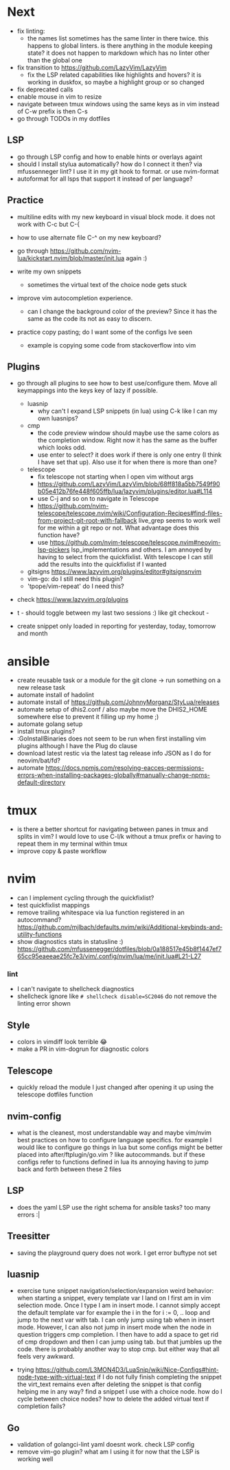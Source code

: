 # Next

* fix linting:
  * the names list sometimes has the same linter in there twice. this happens to global linters. is
    there anything in the module keeping state? it does not happen to markdown which has no linter
  other than the global one
* fix transition to https://github.com/LazyVim/LazyVim
  * fix the LSP related capabilities like highlights and hovers?
  it is working in duskfox, so maybe a highlight group or so changed
* fix deprecated calls
* enable mouse in vim to resize
* navigate between tmux windows using the same keys as in vim instead of C-w prefix is then C-s
* go through TODOs in my dotfiles

## LSP
* go through LSP config and how to enable hints or overlays againt
* should I install stylua automatically? how do I connect it then? via mfussenneger lint?
  I use it in my git hook to format. or use nvim-format
* autoformat for all lsps that support it instead of per language?

## Practice
* multiline edits with my new keyboard in visual block mode. it does not work with C-c but C-{
* how to use alternate file C-^ on my new keyboard?

* go through https://github.com/nvim-lua/kickstart.nvim/blob/master/init.lua again :)

* write my own snippets
  * sometimes the virtual text of the choice node gets stuck
* improve vim autocompletion experience.
  * can I change the background color of the preview? Since it has the same as the code its not as
  easy to discern.
* practice copy pasting; do I want some of the configs Ive seen
  * example is copying some code from stackoverflow into vim

## Plugins
* go through all plugins to see how to best use/configure them. Move all keymappings into the keys
key of lazy if possible.
  * luasnip
    * why can't I expand LSP snippets (in lua) using C-k like I can my own luasnips?
  * cmp
    * the code preview window should maybe use the same colors as the completion window. Right now
    it has the same as the buffer which looks odd.
    * use enter to select? it does work if there is only one entry (I think I have set that up).
    Also use it for when there is more than one?
  * telescope
    * fix telescope not starting when I open vim without args
    * https://github.com/LazyVim/LazyVim/blob/68ff818a5bb7549f90b05e412b76fe448f605ffb/lua/lazyvim/plugins/editor.lua#L114
    * use C-j and so on to navigate in Telescope
    * https://github.com/nvim-telescope/telescope.nvim/wiki/Configuration-Recipes#find-files-from-project-git-root-with-fallback
      live_grep seems to work well for me within a git repo or not. What advantage does this
      function have?
    * use https://github.com/nvim-telescope/telescope.nvim#neovim-lsp-pickers lsp_implementations
    and others. I am annoyed by having to select from the quickfixlist. With telescope I can still
    add the results into the quickfixlist if I wanted
  * gitsigns https://www.lazyvim.org/plugins/editor#gitsignsnvim
  * vim-go: do I still need this plugin?
  * 'tpope/vim-repeat' do I need this?
* check https://www.lazyvim.org/plugins

* t - should toggle between my last two sessions :) like git checkout -
* create snippet only loaded in reporting for yesterday, today, tomorrow and month

# ansible

* create reusable task or a module for the git clone -> run something on a new release task
* automate install of hadolint
* automate install of https://github.com/JohnnyMorganz/StyLua/releases
* automate setup of dhis2.conf / also maybe move the DHIS2_HOME somewhere else to prevent it filling up my home ;)
* automate golang setup
* install tmux plugins?
* :GoInstallBinaries does not seem to be run when first installing vim plugins although I have the
Plug do clause
* download latest restic via the latest tag release info JSON as I do for neovim/bat/fd?
* automate https://docs.npmjs.com/resolving-eacces-permissions-errors-when-installing-packages-globally#manually-change-npms-default-directory

# tmux

* is there a better shortcut for navigating between panes in tmux and splits in vim? I would love to
use C-l/k without a tmux prefix or having to repeat them in my terminal within tmux
* improve copy & paste workflow

# nvim

* can I implement cycling through the quickfixlist?
* test quickfixlist mappings
* remove trailing whitespace via lua function registered in an autocommand?
https://github.com/mjlbach/defaults.nvim/wiki/Additional-keybinds-and-utility-functions
* show diagnostics stats in statusline :) https://github.com/mfussenegger/dotfiles/blob/0a188517e45b8f1447ef765cc95eaeeae25fc7e3/vim/.config/nvim/lua/me/init.lua#L21-L27

### lint

* I can't navigate to shellcheck diagnostics
* shellcheck ignore like `# shellcheck disable=SC2046` do not remove the linting error shown

## Style

* colors in vimdiff look terrible :joy:
* make a PR in vim-dogrun for diagnostic colors

## Telescope

* quickly reload the module I just changed after opening it up using the telescope dotfiles function

## nvim-config

* what is the cleanest, most understandable way and maybe vim/nvim best
practices on how to configure language specifics. for example I would like to
configure go things in lua but some configs might be better placed into
after/ftplugin/go.vim ? like autocommands. but if these configs refer to
functions defined in lua its annoying having to jump back and forth between
these 2 files

## LSP

* does the yaml LSP use the right schema for ansible tasks? too many errors :|

## Treesitter

* saving the playground query does not work. I get error buftype not set

## luasnip

* exercise tune snippet navigation/selection/expansion
weird behavior: when starting a snippet, every template var I land on
I first am in vim selection mode. Once I type I am in insert mode.
I cannot simply accept the default template var for example the
i in the for i := 0, .. loop and jump to the next var with tab.
I can only jump using tab when in insert mode. However, I can also
not jump in insert mode when the node in question triggers cmp completion.
I then have to add a space to get rid of cmp dropdown and then I can jump
using tab. but that jumbles up the code. there is probably another
way to stop cmp. but either way that all feels very awkward.

* trying https://github.com/L3MON4D3/LuaSnip/wiki/Nice-Configs#hint-node-type-with-virtual-text
 if I do not fully finish completing the snippet the virt_text remains even
 after deleting the snippet
 is that config helping me in any way? find a snippet I use with a choice
 node. how do I cycle between choice nodes?
 how to delete the added virtual text if completion fails?

## Go

* validation of golangci-lint yaml doesnt work. check LSP config
* remove vim-go plugin? what am I using it for now that the LSP is working well

